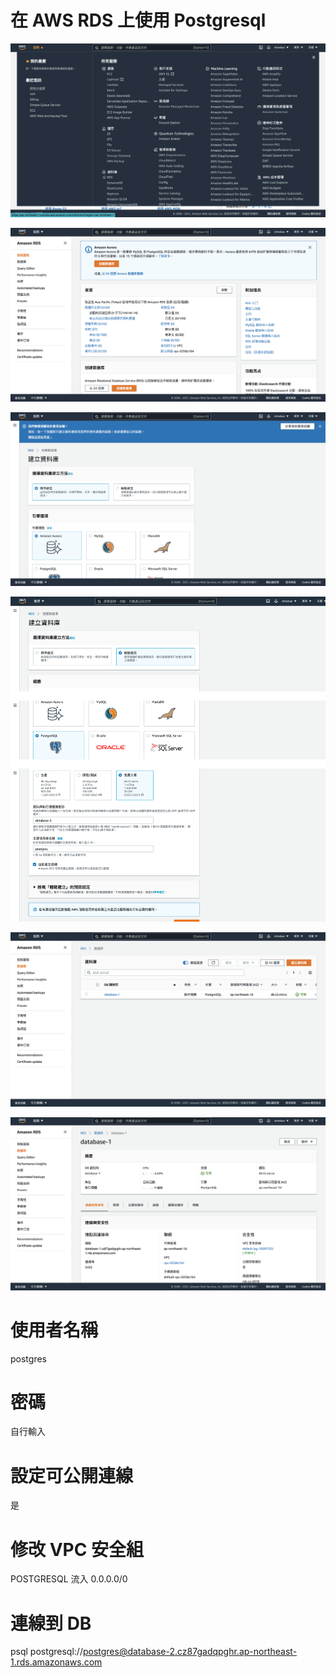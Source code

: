 # 在 AWS RDS 上使用 Postgresql

![圖 34](../images/aws_rds_d2273ac673e63f20d1970a4eaea67388746f88689232e129067a9228b64b1eea.png)

![圖 35](../images/aws_rds_5c1ec598431ae94a5ef72a1edfd9c50101dfaa5489b69522820cb2aa8ae3d0be.png)

![圖 36](../images/aws_rds_689bb7ff19f136f4e3bab2a4daf353db82e3eb8aab4208bf2ebf92ab89261a13.png)

![圖 37](../images/aws_rds_c65381734cf9360aefd991fcd415f1821748422b1dd62236c9bd7d8c179da5d2.png)

![圖 38](../images/aws_rds_99582187e7ac758b670e6c5673d8e182071c8f68d8fa2afeed8382f3afc591ef.png)

![圖 40](../images/aws_rds_a3eb9a9d491da68b29c71b81d74526df58d3d969fa8ae4eb88fcf230c88cf819.png)

# 使用者名稱

postgres

# 密碼

自行輸入

# 設定可公開連線

是

# 修改 VPC 安全組

POSTGRESQL 流入 0.0.0.0/0

# 連線到 DB

psql postgresql://postgres@database-2.cz87gadqpghr.ap-northeast-1.rds.amazonaws.com

